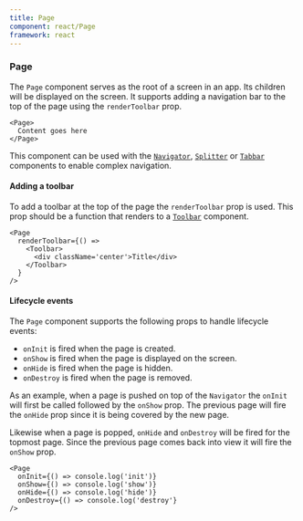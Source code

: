 ```yaml
---
title: Page
component: react/Page
framework: react
---
```


### Page

The `Page` component serves as the root of a screen in an app. Its children will be displayed on the screen. It supports adding a navigation bar to the top of the page using the `renderToolbar` prop.

```
<Page>
  Content goes here
</Page>
```

This component can be used with the [`Navigator`](Navigator.html), [`Splitter`](Splitter.html) or [`Tabbar`](Tabbar.html) components to enable complex navigation.

#### Adding a toolbar

To add a toolbar at the top of the page the `renderToolbar` prop is used. This prop should be a function that renders to a [`Toolbar`](Toolbar.html) component.

```
<Page
  renderToolbar={() =>
    <Toolbar>
      <div className='center'>Title</div>
    </Toolbar>
  }
/>
```

#### Lifecycle events

The `Page` component supports the following props to handle lifecycle events:

* `onInit` is fired when the page is created.
* `onShow` is fired when the page is displayed on the screen.
* `onHide` is fired when the page is hidden.
* `onDestroy` is fired when the page is removed.

As an example, when a page is pushed on top of the `Navigator` the `onInit` will first be called followed by the `onShow` prop. The previous page will fire the `onHide` prop since it is being covered by the new page.

Likewise when a page is popped, `onHide` and `onDestroy` will be fired for the topmost page. Since the previous page comes back into view it will fire the `onShow` prop.

```
<Page
  onInit={() => console.log('init')}
  onShow={() => console.log('show')}
  onHide={() => console.log('hide')}
  onDestroy={() => console.log('destroy'}
/>
```
